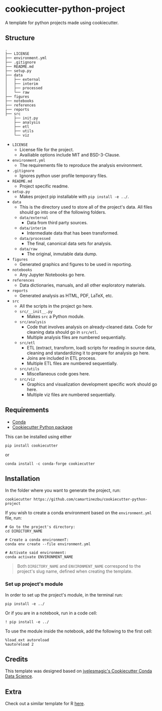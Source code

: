 # cookiecutter-python-project
A template for python projects made using cookiecutter.
## Structure

    .
    ├── LICENSE
    ├── environment.yml
    ├── .gitignore
    ├── README.md
    ├── setup.py
    ├── data
    │   ├── external
    │   ├── interim
    │   ├── processed
    │   └── raw
    ├── figures
    ├── notebooks
    ├── references
    ├── reports
    ├── src
        ├── init.py
        ├── analysis
        ├── etl
        ├── utils
        └── viz

- `LICENSE`
  - License file for the project.
  - Availiable options include MIT and BSD-3-Clause.
- `environment.yml`
  - The requirements file to reproduce the analysis environment. 
- `.gitignore`
  - Ignores python user profile temporary files.
- `README.md`
  - Project specific readme.
- `setup.py`
  - Makes project pip installable with `pip install -e ../`.
- `data`
  - This is the directory used to store all of the project's data. All files should go into one of the following folders.
  - `data/external`
    - Data from third party sources.
  - `data/interim`
    - Intermediate data that has been transformed.
  - `data/processed`
    - The final, canonical data sets for analysis.
  - `data/raw`
    - The original, inmutable data dump.
- `figures`
  - Generated graphics and figures to be used in reporting.
- `notebooks`
  - Any Jupyter Notebooks go here.
- `references`
  - Data dictionaries, manuals, and all other exploratory materials.
- `reports`
  - Generated analysis as HTML, PDF, LaTeX, etc.
- `src`
  - All the scripts in the project go here.
  - `src/__init__.py`
    - Makes `src` a Python module.
  - `src/analysis`
    - Code that involves analysis on already-cleaned data. Code for cleaning data should go in `src/etl`.
    - Multiple analysis files are numbered sequentially.
  - `src/etl`
    - ETL (extract, transform, load) scripts for reading in source data, cleaning and standardizing it to prepare for analysis go here.
    - Joins are included in ETL process.
    - Multiple ETL files are numbered sequentially.
  - `src/utils`
    - Miscellaneous code goes here.
  - `src/viz`
    - Graphics and visualization development specific work should go here.
    - Multiple viz files are numbered sequentially.
  

## Requirements

- [Conda](https://docs.conda.io/projects/conda/en/latest/user-guide/install/index.html)
- [Cookiecutter Python package](https://cookiecutter.readthedocs.io/en/latest/installation.html)

This can be installed using either

```shell
pip install cookiecutter
```

or

```shell
conda install -c conda-forge cookiecutter
```

## Installation

In the folder where you want to generate the project, run:

```shell
cookiecutter https://github.com/camartinezbu/cookiecutter-python-project
```

If you wish to create a conda environment based on the `environment.yml` file, run:

```shell
# Go to the project's directory:
cd DIRECTORY_NAME

# Create a conda environmenT:
conda env create --file environment.yml

# Activate said environment:
conda activate ENVIRONMENT_NAME
```

> Both `DIRECTORY_NAME` and `ENVIRONMENT_NAME` correspond to the project's slug name, defined when creating the template.

### Set up project's module

In order to set up the project's module, in the terminal run:

```shell
pip install -e ../
```

Or if you are in a notebook, run in a code cell:

```shell
! pip install -e ../
```

To use the module inside the notebook, add the following to the first cell:

```shell
%load_ext autoreload
%autoreload 2
```

## Credits

This template was designed based on [jvelesmagic's Cookiecutter Conda Data Science](https://github.com/jvelezmagic/cookiecutter-conda-data-science).

## Extra

Check out a similar template for R [here](https://github.com/camartinezbu/cookiecutter-r-project).

